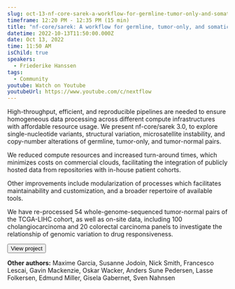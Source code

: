 ```yaml
---
slug: oct-13-nf-core-sarek-a-workflow-for-germline-tumor-only-and-somatic-analysis-of-ngs-data
timeframe: 12:20 PM - 12:35 PM (15 min)
title: "nf-core/sarek: A workflow for germline, tumor-only, and somatic analysis of NGS data"
datetime: 2022-10-13T11:50:00.000Z
date: Oct 13, 2022
time: 11:50 AM
isChild: true
speakers:
  - Friederike Hanssen
tags:
  - Community
youtube: Watch on Youtube
youtubeUrl: https://www.youtube.com/c/nextflow
---
```

High-throughput, efficient, and reproducible pipelines are needed to ensure homogeneous data processing across different compute infrastructures with affordable resource usage.
We present nf-core/sarek 3.0, to explore single-nucleotide variants, structural variation, microsatellite instability, and copy-number alterations of germline, tumor-only, and tumor-normal pairs.

We reduced compute resources and increased turn-around times, which minimizes costs on commercial clouds, facilitating the integration of publicly hosted data from repositories with in-house patient cohorts.

Other improvements include modularization of processes which facilitates maintainability and customization, and a broader repertoire of available tools.

We have re-processed 54 whole-genome-sequenced tumor-normal pairs of the TCGA-LIHC cohort, as well as on-site data, including 100 cholangiocarcinoma and 20 colorectal carcinoma panels to investigate the relationship of genomic variation to drug responsiveness.

<Button to="https://github.com/nf-core/sarek/">
  View project
</Button>

**Other authors:** Maxime Garcia, Susanne Jodoin, Nick Smith, Francesco Lescai, Gavin Mackenzie, Oskar Wacker, Anders Sune Pedersen, Lasse Folkersen, Edmund Miller, Gisela Gabernet, Sven Nahnsen

